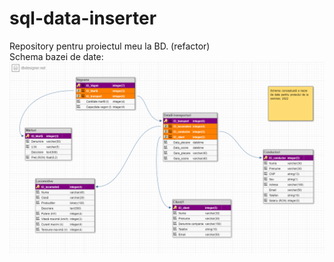 # sql-data-inserter
Repository pentru proiectul meu la BD. (refactor) <br>
Schema bazei de date:
![Schema BD](https://github.com/zeekliviu/sql-data-inserter/blob/main/schemaBD.png)
